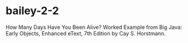 # bailey-2-2
How Many Days Have You Been Alive?  Worked Example from Big Java: Early Objects, Enhanced eText, 7th Edition by Cay S. Horstmann. 
